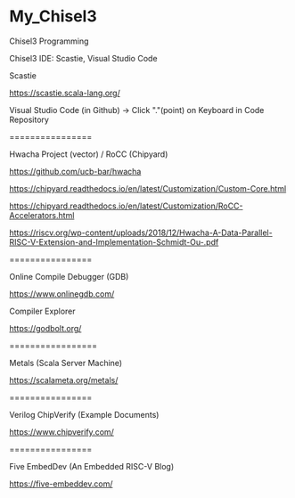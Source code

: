 # My_Chisel3
Chisel3 Programming

Chisel3 IDE: Scastie, Visual Studio Code

Scastie

https://scastie.scala-lang.org/


Visual Studio Code (in Github) -> Click "."(point) on Keyboard in Code Repository

================


Hwacha Project (vector) / RoCC (Chipyard)

https://github.com/ucb-bar/hwacha

https://chipyard.readthedocs.io/en/latest/Customization/Custom-Core.html

https://chipyard.readthedocs.io/en/latest/Customization/RoCC-Accelerators.html

https://riscv.org/wp-content/uploads/2018/12/Hwacha-A-Data-Parallel-RISC-V-Extension-and-Implementation-Schmidt-Ou-.pdf

================

Online Compile Debugger (GDB)

https://www.onlinegdb.com/

Compiler Explorer

https://godbolt.org/

=================

Metals (Scala Server Machine) 

https://scalameta.org/metals/

================

Verilog ChipVerify (Example Documents)

https://www.chipverify.com/

================

Five EmbedDev (An Embedded RISC-V Blog)

https://five-embeddev.com/
